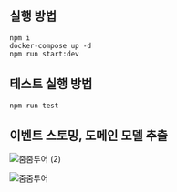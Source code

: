 ## 실행 방법
```
npm i
docker-compose up -d
npm run start:dev
```

## 테스트 실행 방법
```
npm run test
```

## 이벤트 스토밍, 도메인 모델 추출
![줌줌투어 (2)](https://github.com/yuna1018/tour-reservation-app/assets/95971769/14e6e78e-f806-473e-b34a-a0c267188c7a)

![줌줌투어](https://github.com/yuna1018/tour-reservation-app/assets/95971769/6fedf942-18d0-40e4-b7df-fe0569ffc5a3)

